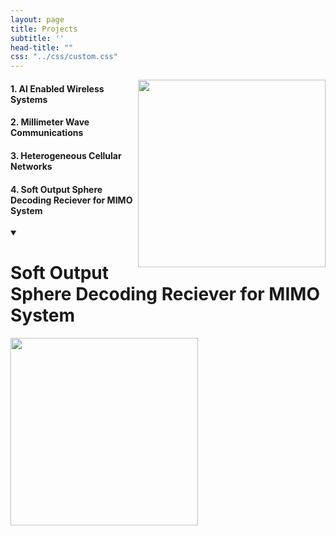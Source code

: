```yaml
---
layout: page
title: Projects
subtitle: ''
head-title: ""
css: "../css/custom.css"
---
```

<img align="right" src="../img/unerconst.jpg" height="300px">

#### 1. AI Enabled Wireless Systems

#### 2. Millimeter Wave Communications

#### 3. Heterogeneous Cellular Networks

#### 4. Soft Output Sphere Decoding Reciever for MIMO System



<details open>
<summary><h1>Soft Output Sphere Decoding Reciever for MIMO System</summary>
<!--All you need is a blank line-->
<img align="center" src="../img/model111.PNG" height="300px">
</details>



































